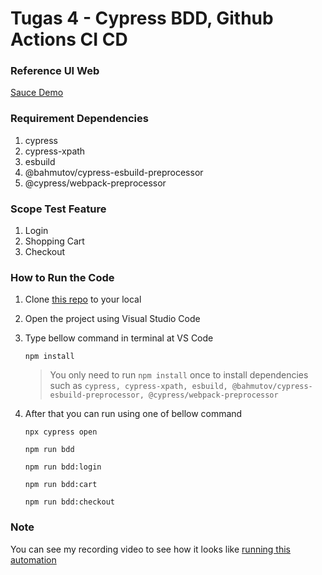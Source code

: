 # Tugas 4 - Cypress BDD, Github Actions CI CD

 ### Reference UI Web
 [Sauce Demo](https://www.saucedemo.com/)

### Requirement Dependencies
 1. cypress
 1. cypress-xpath
 1. esbuild
 1. @bahmutov/cypress-esbuild-preprocessor
 1. @cypress/webpack-preprocessor

### Scope Test Feature 
1. Login
1. Shopping Cart
1. Checkout

### How to Run the Code

 1. Clone [this repo](https://github.com/hanifrazin/cao-cypress-bdd) to your local
 1. Open the project using Visual Studio Code
 1. Type bellow command in terminal at VS Code
	 ```
     npm install
     ```
     > You only need to run `npm install` once to install dependencies such as `cypress, cypress-xpath, esbuild, @bahmutov/cypress-esbuild-preprocessor, @cypress/webpack-preprocessor`
 4. After that you can run using one of bellow command
	 ```
     npx cypress open 
     ```
     
     ```
     npm run bdd       
     ```
     
     ```
     npm run bdd:login       
     ```

     ```
     npm run bdd:cart       
     ```

     ```
     npm run bdd:checkout       
     ```

 ### Note
 You can see my recording video to see how it looks like [running this automation](https://drive.google.com/drive/folders/1IM6Ox2UwxOk4pqBtEVS2Ur6QfH5e3r-e?usp=sharing) 